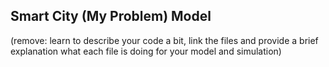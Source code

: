 ## Smart City (My Problem) Model


(remove: learn to describe your code a bit, link the files and provide a brief explanation what each file is doing for your model and simulation)
